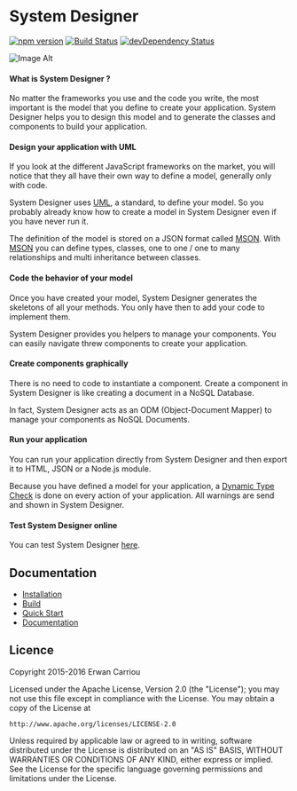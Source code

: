 # System Designer

[![npm version](https://badge.fury.io/js/system-designer.svg)](http://badge.fury.io/js/system-designer)
[![Build Status](https://travis-ci.org/system-sdk/system-designer.svg?branch=master)](https://travis-ci.org/system-sdk/system-designer)
[![devDependency Status](https://david-dm.org/system-sdk/system-designer/dev-status.svg)](https://david-dm.org/system-sdk/system-designer#info=devDependencies)

![Image Alt](https://system-designer.github.io/img/v2/system-designer.png)

#### What is System Designer ?

No matter the frameworks you use and the code you write, the most important is the model that you define to create your application. System Designer helps you to design this model and to generate the classes and components to build your application.

#### Design your application with UML

If you look at the different JavaScript frameworks on the market, you will notice that they all have their own way to define a model, generally only with code.

System Designer uses [UML](http://www.uml.org), a standard, to define your model. So you probably already know how to create a model in System Designer even if you have never run it.

The definition of the model is stored on a JSON format called [MSON](https://system-runtime.readme.io/docs/design-your-model#section-mson). With [MSON](https://system-runtime.readme.io/docs/design-your-model#section-mson) you can define types, classes, one to one / one to many relationships and multi inheritance between classes.

#### Code the behavior of your model

Once you have created your model, System Designer generates the skeletons of all your methods. You only have then to add your code to implement them.

System Designer provides you helpers to manage your components. You can easily navigate threw components to create your application.

#### Create components graphically

There is no need to code to instantiate a component. Create a component in System Designer is like creating a document in a NoSQL Database.

In fact, System Designer acts as an ODM (Object-Document Mapper) to manage your components as NoSQL Documents.

#### Run your application

You can run your application directly from System Designer and then export it to HTML, JSON or a Node.js module.

Because you have defined a model for your application, a [Dynamic Type Check](https://en.wikipedia.org/wiki/Type_system#DYNAMIC) is done on every action of your application. All warnings are send and shown in System Designer.

#### Test System Designer online

You can test System Designer [here](https://system-designer.github.io/designer/index.html).

## Documentation

* [Installation](https://system-designer.readme.io/docs/install-system-designer)
* [Build](https://system-designer.readme.io/docs/build-system-designer)
* [Quick Start](https://system-designer.readme.io/docs/quick-start)
* [Documentation](https://system-designer.readme.io/)

## Licence

Copyright 2015-2016 Erwan Carriou

Licensed under the Apache License, Version 2.0 (the "License");
you may not use this file except in compliance with the License.
You may obtain a copy of the License at

    http://www.apache.org/licenses/LICENSE-2.0

Unless required by applicable law or agreed to in writing, software
distributed under the License is distributed on an "AS IS" BASIS,
WITHOUT WARRANTIES OR CONDITIONS OF ANY KIND, either express or implied.
See the License for the specific language governing permissions and
limitations under the License. 